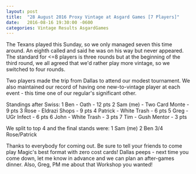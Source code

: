 ```yaml
---
layout: post
title:  "28 August 2016 Proxy Vintage at Asgard Games [7 Players]"
date:   2016-08-16 19:30:00 -0600
categories: Vintage Results AsgardGames
---
```

The Texans played this Sunday, so we only managed seven this time around. An eighth called and said he was on his way but never appeared. The standard for <=8 players is three rounds but at the beginning of the third round, we all agreed that we'd rather play more vintage, so we switched to four rounds.

Two players made the trip from Dallas to attend our modest tournament. We also maintained our record of having one new-to-vintage player at each event - this time one of our regular's significant other.

Standings after Swiss:
1 Ben - Oath - 12 pts
2 Sam (me) - Two Card Monte - 9 pts
3 Rose - Eldrazi Shops - 9 pts
4 Patrick - White Trash - 6 pts
5 Greg - UGr Infect - 6 pts
6 John - White Trash - 3 pts
7 Tim - Gush Mentor - 3 pts

We split to top 4 and the final stands were:
1 Sam (me)
2 Ben
3/4 Rose/Patrick

Thanks to everybody for coming out. Be sure to tell your friends to come play Magic's best format with zero cost cards! Dallas peeps - next time you come down, let me know in advance and we can plan an after-games dinner. Also, Greg, PM me about that Workshop you wanted!